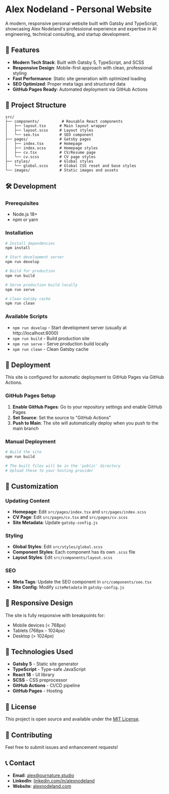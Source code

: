 # Alex Nodeland - Personal Website

A modern, responsive personal website built with Gatsby and TypeScript, showcasing Alex Nodeland's professional experience and expertise in AI engineering, technical consulting, and startup development.

## 🚀 Features

- **Modern Tech Stack**: Built with Gatsby 5, TypeScript, and SCSS
- **Responsive Design**: Mobile-first approach with clean, professional styling
- **Fast Performance**: Static site generation with optimized loading
- **SEO Optimized**: Proper meta tags and structured data
- **GitHub Pages Ready**: Automated deployment via GitHub Actions

## 📁 Project Structure

```
src/
├── components/          # Reusable React components
│   ├── layout.tsx      # Main layout wrapper
│   ├── layout.scss     # Layout styles
│   └── seo.tsx         # SEO component
├── pages/              # Gatsby pages
│   ├── index.tsx       # Homepage
│   ├── index.scss      # Homepage styles
│   ├── cv.tsx          # CV/Resume page
│   └── cv.scss         # CV page styles
├── styles/             # Global styles
│   └── global.scss     # Global CSS reset and base styles
└── images/             # Static images and assets
```

## 🛠️ Development

### Prerequisites

- Node.js 18+ 
- npm or yarn

### Installation

```bash
# Install dependencies
npm install

# Start development server
npm run develop

# Build for production
npm run build

# Serve production build locally
npm run serve

# Clean Gatsby cache
npm run clean
```

### Available Scripts

- `npm run develop` - Start development server (usually at http://localhost:8000)
- `npm run build` - Build production site
- `npm run serve` - Serve production build locally
- `npm run clean` - Clean Gatsby cache

## 🚀 Deployment

This site is configured for automatic deployment to GitHub Pages via GitHub Actions.

### GitHub Pages Setup

1. **Enable GitHub Pages**: Go to your repository settings and enable GitHub Pages
2. **Set Source**: Set the source to "GitHub Actions"
3. **Push to Main**: The site will automatically deploy when you push to the main branch

### Manual Deployment

```bash
# Build the site
npm run build

# The built files will be in the 'public' directory
# Upload these to your hosting provider
```

## 🎨 Customization

### Updating Content

- **Homepage**: Edit `src/pages/index.tsx` and `src/pages/index.scss`
- **CV Page**: Edit `src/pages/cv.tsx` and `src/pages/cv.scss`
- **Site Metadata**: Update `gatsby-config.js`

### Styling

- **Global Styles**: Edit `src/styles/global.scss`
- **Component Styles**: Each component has its own `.scss` file
- **Layout Styles**: Edit `src/components/layout.scss`

### SEO

- **Meta Tags**: Update the SEO component in `src/components/seo.tsx`
- **Site Config**: Modify `siteMetadata` in `gatsby-config.js`

## 📱 Responsive Design

The site is fully responsive with breakpoints for:
- Mobile devices (< 768px)
- Tablets (768px - 1024px)
- Desktop (> 1024px)

## 🔧 Technologies Used

- **Gatsby 5** - Static site generator
- **TypeScript** - Type-safe JavaScript
- **React 18** - UI library
- **SCSS** - CSS preprocessor
- **GitHub Actions** - CI/CD pipeline
- **GitHub Pages** - Hosting

## 📄 License

This project is open source and available under the [MIT License](LICENSE).

## 🤝 Contributing

Feel free to submit issues and enhancement requests!

## 📞 Contact

- **Email**: alex@ournature.studio
- **LinkedIn**: [linkedin.com/in/alexnodeland](https://linkedin.com/in/alexnodeland)
- **Website**: [alexnodeland.com](https://alexnodeland.com)